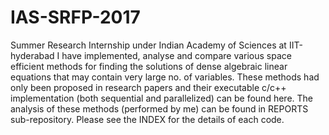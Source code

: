 # IAS-SRFP-2017
Summer Research Internship under Indian Academy of Sciences at IIT-hyderabad
I have implemented, analyse and compare various space efficient methods for finding the solutions of dense algebraic linear equations that may contain very large no. of variables. These methods had only been proposed in research papers and their executable c/c++ implementation (both sequential and parallelized) can be found here. The analysis of these methods (performed by me) can be found in REPORTS sub-repository. Please see the INDEX for the details of each code.
